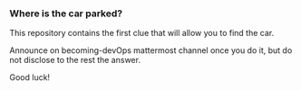 ### Where is the car parked?

This repository contains the first clue that will allow you to find the car.

Announce on becoming-devOps mattermost channel once you do it, but do not disclose to the rest the answer.



Good luck!